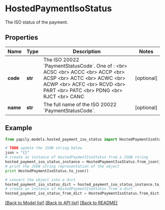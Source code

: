 # HostedPaymentIsoStatus

The ISO status of the payment.

## Properties
Name | Type | Description | Notes
------------ | ------------- | ------------- | -------------
**code** | **str** | The ISO 20022 &#x60;PaymentStatusCode&#x60;. One of : &lt;br&gt; ACSC &lt;br&gt; ACCC &lt;br&gt; ACCP  &lt;br&gt; ACSP &lt;br&gt; ACTC &lt;br&gt; ACWC &lt;br&gt; ACWP &lt;br&gt; ACFC &lt;br&gt; RCVD &lt;br&gt; PART &lt;br&gt; PATC &lt;br&gt; PDNG &lt;br&gt; RJCT &lt;br&gt; CANC | [optional] 
**name** | **str** | The full name of the ISO 20022 &#x60;PaymentStatusCode&#x60;. | [optional] 

## Example

```python
from yapily.models.hosted_payment_iso_status import HostedPaymentIsoStatus

# TODO update the JSON string below
json = "{}"
# create an instance of HostedPaymentIsoStatus from a JSON string
hosted_payment_iso_status_instance = HostedPaymentIsoStatus.from_json(json)
# print the JSON string representation of the object
print HostedPaymentIsoStatus.to_json()

# convert the object into a dict
hosted_payment_iso_status_dict = hosted_payment_iso_status_instance.to_dict()
# create an instance of HostedPaymentIsoStatus from a dict
hosted_payment_iso_status_from_dict = HostedPaymentIsoStatus.from_dict(hosted_payment_iso_status_dict)
```
[[Back to Model list]](../README.md#documentation-for-models) [[Back to API list]](../README.md#documentation-for-api-endpoints) [[Back to README]](../README.md)


